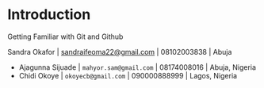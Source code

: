 # Introduction
Getting Familiar with Git and Github

Sandra Okafor | sandraifeoma22@gmail.com | 08102003838 | Abuja
* Ajagunna Sijuade | `mahyor.sam@gmail.com` | 08174008016 | Abuja, Nigeria
* Chidi Okoye | `okoyecb@gmail.com` | 090000888999 | Lagos, Nigeria

